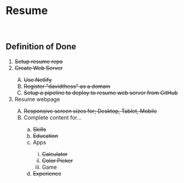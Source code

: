 <h1>Resume</h1>

<br />

<h2>Definition of Done</h2>
<ol>
  <li><del>Setup resume repo</del></li>
  <li><del>Create Web Server</del></li>
  <ol type="A">
    <li><del>Use Netlify</del></li>
    <li><del>Register "davidthess" as a domain</del></li>
    <li><del>Setup a pipeline to deploy to resume web server from GitHub</del></li>
  </ol>
  <li>Resume webpage</li>
  <ol type="A">
    <li><del>Responsive screen sizes for; Desktop, Tablet, Mobile</del></li>
    <li>Complete content for...</li>
    <ol type="a">
      <li><del>Skills</del></li>
      <li><del>Education</del></li>
      <li>Apps</li>
      <ol type="i">
        <del><li>Calculator</li></del>
        <del><li>Color Picker</li></del>
        <li>Game</li>
      </ol>
      <li><del>Experience</del></li>
    </ol>
  </ol>
</ol>
